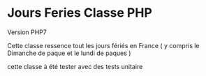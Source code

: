 # Jours Feries Classe PHP

Version PHP7

Cette classe  ressence tout les jours fériés en France ( y compris le Dimanche de paque et le lundi de paques )

cette classe à été tester avec des tests unitaire
